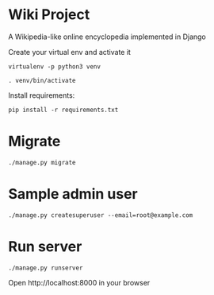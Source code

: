 # Wiki Project

A Wikipedia-like online encyclopedia implemented in Django


Create your virtual env and activate it

```
virtualenv -p python3 venv

. venv/bin/activate
```

Install requirements:

```
pip install -r requirements.txt
```

# Migrate

```
./manage.py migrate
```

# Sample admin user

```
./manage.py createsuperuser --email=root@example.com
```

# Run server

```
./manage.py runserver
```


Open http://localhost:8000 in your browser
